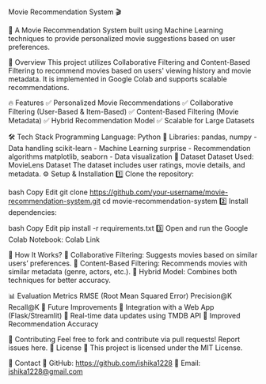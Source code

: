 Movie Recommendation System 🎬

🚀 A Movie Recommendation System built using Machine Learning techniques to provide personalized movie suggestions based on user preferences.

📌 Overview
This project utilizes Collaborative Filtering and Content-Based Filtering to recommend movies based on users' viewing history and movie metadata. It is implemented in Google Colab and supports scalable recommendations.

🔥 Features
✅ Personalized Movie Recommendations
✅ Collaborative Filtering (User-Based & Item-Based)
✅ Content-Based Filtering (Movie Metadata)
✅ Hybrid Recommendation Model
✅ Scalable for Large Datasets

🛠 Tech Stack
Programming Language: Python 🐍
Libraries:
pandas, numpy - Data handling
scikit-learn - Machine Learning
surprise - Recommendation algorithms
matplotlib, seaborn - Data visualization
📂 Dataset
Dataset Used: MovieLens Dataset
The dataset includes user ratings, movie details, and metadata.
⚙️ Setup & Installation
1️⃣ Clone the repository:

bash
Copy
Edit
git clone https://github.com/your-username/movie-recommendation-system.git
cd movie-recommendation-system
2️⃣ Install dependencies:

bash
Copy
Edit
pip install -r requirements.txt
3️⃣ Open and run the Google Colab Notebook:
Colab Link

🎯 How It Works?
🔹 Collaborative Filtering: Suggests movies based on similar users’ preferences.
🔹 Content-Based Filtering: Recommends movies with similar metadata (genre, actors, etc.).
🔹 Hybrid Model: Combines both techniques for better accuracy.

📊 Evaluation Metrics
RMSE (Root Mean Squared Error)
Precision@K
Recall@K
🚀 Future Improvements
🔹 Integration with a Web App (Flask/Streamlit)
🔹 Real-time data updates using TMDB API
🔹 Improved Recommendation Accuracy

🤝 Contributing
Feel free to fork and contribute via pull requests!
Report issues here.
📝 License
📜 This project is licensed under the MIT License.

📧 Contact
🔗 GitHub: https://github.com/ishika1228
📩 Email: ishika1228@gmail.com

